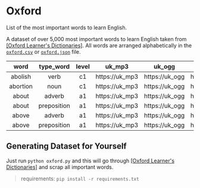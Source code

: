 # Oxford
List of the most important words to learn English.

A dataset of over 5,000 most important words to learn English taken from [[Oxford Learner's Dictionaries]](https://www.oxfordlearnersdictionaries.com/wordlists/oxford3000-5000). All words are arranged alphabetically in the [`oxford.csv`](oxford.csv) or [`oxford.json`](oxford.json) file.

|   word   |  type_word  | level |     uk_mp3     |     uk_ogg     |     us_mp3     |     us_ogg     |
|:--------:|:-----------:|:-----:|:--------------:|:--------------:|:--------------:|:--------------:|
|  abolish | verb        | c1    | https://uk_mp3 | https://uk_ogg | https://us_mp3 | https://us_ogg |
| abortion | noun        | c1    | https://uk_mp3 | https://uk_ogg | https://us_mp3 | https://us_ogg |
| about    | adverb      | a1    | https://uk_mp3 | https://uk_ogg | https://us_mp3 | https://us_ogg |
| about    | preposition | a1    | https://uk_mp3 | https://uk_ogg | https://us_mp3 | https://us_ogg |
| above    | adverb      | a1    | https://uk_mp3 | https://uk_ogg | https://us_mp3 | https://us_ogg |
| above    | preposition | a1    | https://uk_mp3 | https://uk_ogg | https://us_mp3 | https://us_ogg |

## Generating Dataset for Yourself
Just run `python oxford.py` and this will go through [[Oxford Learner's Dictionaries]](https://www.oxfordlearnersdictionaries.com/wordlists/oxford3000-5000) and scrap all important words.
> requirements: `pip install -r requirements.txt`